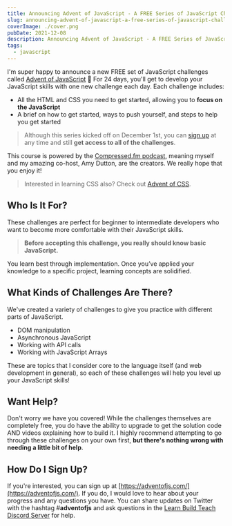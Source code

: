 ```yaml
---
title: Announcing Advent of JavaScript - A FREE Series of JavaScript Challenges
slug: announcing-advent-of-javascript-a-free-series-of-javascript-challenges
coverImage: ./cover.png
pubDate: 2021-12-08
description: Announcing Advent of JavaScript - A FREE Series of JavaScript Challenges
tags:
  - javascript
---
```


I'm super happy to announce a new FREE set of JavaScript challenges called [Advent of JavaScript](https://adventofjs.com/) 🎉 For 24 days, you'll get to develop your JavaScript skills with one new challenge each day. Each challenge includes:

- All the HTML and CSS you need to get started, allowing you to **focus on the JavaScript**
- A brief on how to get started, ways to push yourself, and steps to help you get started

> Although this series kicked off on December 1st, you can [sign up](https://adventofjs.com/) at any time and still **get access to all of the challenges**.

This course is powered by the [Compressed.fm podcast](https://compressed.fm/), meaning myself and my amazing co-host, Amy Dutton, are the creators. We really hope that you enjoy it!

> Interested in learning CSS also? Check out [Advent of CSS](https://www.adventofcss.com).

## Who Is It For?

These challenges are perfect for beginner to intermediate developers who want to become more comfortable with their JavaScript skills.

> **Before accepting this challenge, you really should know basic JavaScript.**

You learn best through implementation. Once you’ve applied your knowledge to a specific project, learning concepts are solidified.

## What Kinds of Challenges Are There?

We've created a variety of challenges to give you practice with different parts of JavaScript.

- DOM manipulation
- Asynchronous JavaScript
- Working with API calls
- Working with JavaScript Arrays

These are topics that I consider core to the language itself (and web development in general), so each of these challenges will help you level up your JavaScript skills!

## Want Help?

Don't worry we have you covered! While the challenges themselves are completely free, you do have the ability to upgrade to get the solution code AND videos explaining how to build it. I highly recommend attempting to go through these challenges on your own first, **but there's nothing wrong with needing a little bit of help**.

## How Do I Sign Up?

If you're interested, you can sign up at [https://adventofjs.com/](https://adventofjs.com/). If you do, I would love to hear about your progress and any questions you have. You can share updates on Twitter with the hashtag #**adventofjs** and ask questions in the [Learn Build Teach Discord Server](https://learnbuildteach.com/) for help.
